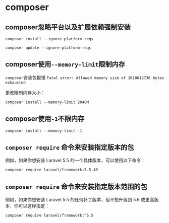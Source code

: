 # composer

## composer忽略平台以及扩展依赖强制安装
`composer install --ignore-platform-reqs`

`composer update --ignore-platform-reqs`


## composer使用```--memory-limit```限制内存
`composer`安装包报错 `Fatal error: Allowed memory size of 1610612736 bytes exhausted`

更改限制内存大小：

`composer install --memory-limit 2048M`

## composer使用```-1```不限内存
`composer install --memory-limit -1`

## `composer require` 命令来安装指定版本的包
例如，如果你想安装 Laravel 5.5 的一个具体版本，可以使用以下命令：

`composer require laravel/framework:5.5.40`

## `composer require` 命令来安装指定版本范围的包
例如，如果你想安装 Laravel 5.5 的任何补丁版本，但不想升级到 5.6 或更高版本，你可以这样指定：

`composer require laravel/framework:^5.5`
